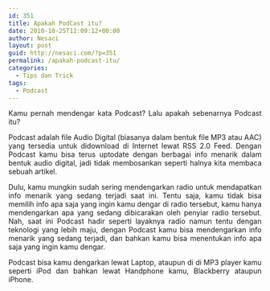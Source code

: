 ```yaml
---
id: 351
title: Apakah PodCast itu?
date: 2010-10-25T12:09:12+00:00
author: Nesaci
layout: post
guid: http://nesaci.com/?p=351
permalink: /apakah-podcast-itu/
categories:
  - Tips dan Trick
tags:
  - Podcast
---
```

<p style="text-align: justify;">
  Kamu pernah mendengar kata Podcast? Lalu apakah sebenarnya Podcast itu?
</p>

<p style="text-align: justify;">
  Podcast adalah file Audio Digital (biasanya dalam bentuk file MP3 atau AAC) yang tersedia untuk didownload di Internet lewat RSS 2.0 Feed. Dengan Podcast kamu bisa terus uptodate dengan berbagai info menarik dalam bentuk audio digital, jadi tidak membosankan seperti halnya kita membaca sebuah artikel.
</p>

<p style="text-align: justify;">
  Dulu, kamu mungkin sudah sering mendengarkan radio untuk mendapatkan info menarik yang sedang terjadi saat ini. Tentu saja, kamu tidak bisa memilih info apa saja yang ingin kamu dengar di radio tersebut, kamu hanya mendengarkan apa yang sedang dibicarakan oleh penyiar radio tersebut. Nah, saat ini Podcast hadir seperti layaknya radio namun tentu dengan teknologi yang lebih maju, dengan Podcast kamu bisa mendengarkan info menarik yang sedang terjadi, dan bahkan kamu bisa menentukan info apa saja yang ingin kamu dengar.
</p>

<p style="text-align: justify;">
  Podcast bisa kamu dengarkan lewat Laptop, ataupun di di MP3 player kamu seperti iPod dan bahkan lewat Handphone kamu, Blackberry ataupun iPhone.
</p>